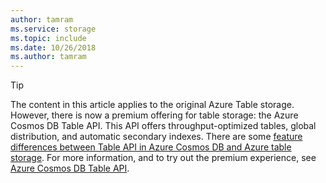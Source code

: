 ```yaml
---
author: tamram
ms.service: storage
ms.topic: include
ms.date: 10/26/2018
ms.author: tamram
---
```

> [!TIP]
> The content in this article applies to the original Azure Table storage. However, there is now a premium offering for table storage: the Azure Cosmos DB Table API. This API offers throughput-optimized tables, global distribution, and automatic secondary indexes. There are some [feature differences between Table API in Azure Cosmos DB and Azure table storage](../articles/cosmos-db/faq.md#where-is-table-api-not-identical-with-azure-table-storage-behavior). For more information, and to try out the premium experience, see [Azure Cosmos DB Table API](https://aka.ms/premiumtables). 
>
